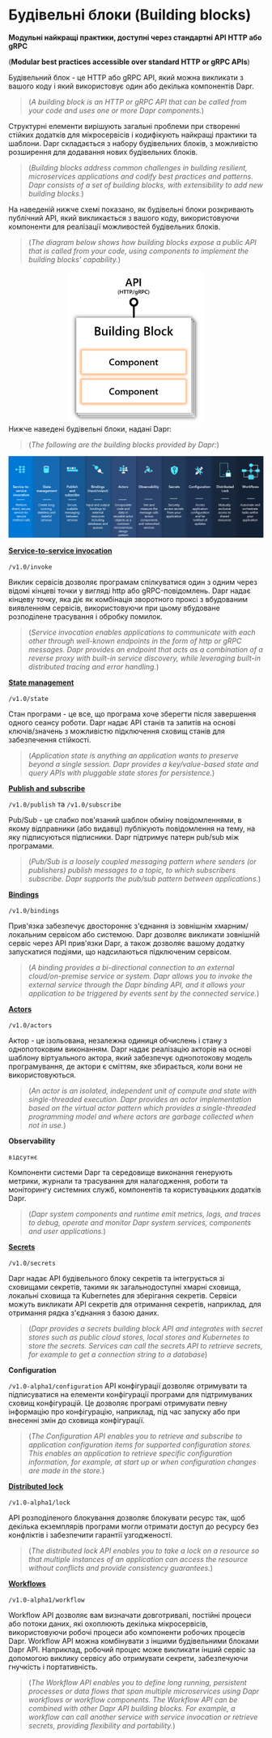 # Будівельні блоки (Building blocks)

**Модульні найкращі практики, доступні через стандартні API HTTP або gRPC** 

(**Modular best practices accessible over standard HTTP or gRPC APIs**)

Будівельний блок - це HTTP або gRPC API, 
який можна викликати з вашого коду і який використовує 
один або декілька компонентів Dapr.

>(_A building block is an HTTP or gRPC API that can be called 
from your code and uses one or more Dapr components._)

Структурні елементи вирішують загальні проблеми при створенні 
стійких додатків для мікросервісів і кодифікують найкращі практики 
та шаблони. 
Dapr складається з набору будівельних блоків, 
з можливістю розширення для додавання нових будівельних блоків.

>(_Building blocks address common challenges in building resilient, 
microservices applications and codify best practices and patterns. 
Dapr consists of a set of building blocks, with extensibility 
to add new building blocks._)

На наведеній нижче схемі показано, як будівельні блоки 
розкривають публічний API, який викликається з вашого коду, 
використовуючи компоненти для реалізації можливостей 
будівельних блоків.

>(_The diagram below shows how building blocks expose 
a public API that is called from your code, using components 
to implement the building blocks’ capability._)

<center>
<img alt="img.png" height="300px" src="img.png"/>
</center>
Нижче наведені будівельні блоки, надані Dapr:

>(_The following are the building blocks provided by Dapr:_)

![img_1.png](img_1.png)

**[Service-to-service invocation](service-to-service%20invocation/Readme.md)**

`/v1.0/invoke`

Виклик сервісів дозволяє програмам спілкуватися один з одним через відомі кінцеві точки 
у вигляді http або gRPC-повідомлень. Dapr надає кінцеву точку, яка діє як комбінація 
зворотного проксі з вбудованим виявленням сервісів, використовуючи при цьому вбудоване 
розподілене трасування і обробку помилок.

>(_Service invocation enables applications to communicate with each 
other through well-known endpoints in the form of http or gRPC messages. 
Dapr provides an endpoint that acts as a combination of a reverse proxy 
with built-in service discovery, while leveraging built-in distributed tracing and error handling._)

[**State management**](state/Readme.md)

`/v1.0/state`

Стан програми - це все, що програма хоче зберегти після завершення одного сеансу роботи. 
Dapr надає API станів та запитів на основі ключів/значень з можливістю підключення сховищ 
станів для забезпечення стійкості.

>(_Application state is anything an application wants to preserve beyond a single session. 
>Dapr provides a key/value-based state and query APIs with pluggable state stores for persistence._)

[**Publish and subscribe**](publish/Readme.md)

`/v1.0/publish` та `/v1.0/subscribe`

Pub/Sub - це слабко пов'язаний шаблон обміну повідомленнями, 
в якому відправники (або видавці) публікують повідомлення на тему, на яку підписуються підписники. 
Dapr підтримує патерн pub/sub між програмами.

>(_Pub/Sub is a loosely coupled messaging pattern where senders (or publishers) publish messages 
>to a topic, to which subscribers subscribe. Dapr supports the pub/sub pattern between applications._)

[**Bindings**](Bindings/Readme.md)

`/v1.0/bindings`

Прив'язка забезпечує двостороннє з'єднання із зовнішнім хмарним/локальним сервісом або системою. 
Dapr дозволяє викликати зовнішній сервіс через API прив'язки Dapr, 
а також дозволяє вашому додатку запускатися подіями, що надсилаються підключеним сервісом.

>(_A binding provides a bi-directional connection to an external cloud/on-premise service or system. 
>Dapr allows you to invoke the external service through the Dapr binding API, 
>and it allows your application to be triggered by events sent by the connected service._)

[**Actors**](actors/Readme.md)

`/v1.0/actors`

Актор - це ізольована, незалежна одиниця обчислень і стану з однопотоковим виконанням. 
Dapr надає реалізацію акторів на основі шаблону віртуального актора, який забезпечує однопотокову 
модель програмування, де актори є сміттям, яке збирається, коли вони не використовуються.

>(_An actor is an isolated, independent unit of compute and state with single-threaded execution. 
>Dapr provides an actor implementation based on the virtual actor pattern which provides 
>a single-threaded programming model and where actors are garbage collected when not in use._)

**Observability**

`відсутнє`

Компоненти системи Dapr та середовище виконання генерують метрики, журнали та трасування для налагодження, 
роботи та моніторингу системних служб, компонентів та користувацьких додатків Dapr.

>(_Dapr system components and runtime emit metrics, logs, and traces 
>to debug, operate and monitor Dapr system services, components and user applications._)

[**Secrets**](secrets/Readme.md)

`/v1.0/secrets`

Dapr надає API будівельного блоку секретів та інтегрується зі сховищами секретів, такими 
як загальнодоступні хмарні сховища, локальні сховища та Kubernetes для зберігання секретів.
Сервіси можуть викликати API секретів для отримання секретів, наприклад, для отримання рядка 
з'єднання з базою даних.

>(_Dapr provides a secrets building block API and integrates with secret stores such as public 
> cloud stores, local stores and Kubernetes to store the secrets. Services can call the secrets 
> API to retrieve secrets, for example to get a connection string to a database_)

**Configuration**

`/v1.0-alpha1/configuration`
API конфігурації дозволяє отримувати та підписуватися на елементи конфігурації програми для підтримуваних сховищ конфігурацій. 
Це дозволяє програмі отримувати певну інформацію про конфігурацію, наприклад, під час запуску або при внесенні змін до сховища конфігурації.

>(_The Configuration API enables you to retrieve and subscribe to application configuration items 
>for supported configuration stores. This enables an application to retrieve specific configuration 
>information, for example, at start up or when configuration changes are made in the store._)

[**Distributed lock**](distributed%20lock/Readme.md)

`/v1.0-alpha1/lock`

API розподіленого блокування дозволяє блокувати ресурс так, 
щоб декілька екземплярів програми могли отримати доступ до ресурсу без конфліктів і забезпечити гарантії узгодженості.

>(_The distributed lock API enables you to take a lock on a resource so that multiple instances of an application 
>can access the resource without conflicts and provide consistency guarantees._)

[**Workflows**](workflow%2FReadme.md)

`/v1.0-alpha1/workflow`

Workflow API дозволяє вам визначати довготривалі, постійні процеси або потоки даних, 
які охоплюють декілька мікросервісів, використовуючи робочі процеси або компоненти робочих процесів Dapr. 
Workflow API можна комбінувати з іншими будівельними блоками Dapr API. 
Наприклад, робочий процес може викликати інший сервіс за допомогою виклику сервісу або отримувати секрети, 
забезпечуючи гнучкість і портативність.

>(_The Workflow API enables you to define long running, persistent processes or data flows 
>that span multiple microservices using Dapr workflows or workflow components. 
>The Workflow API can be combined with other Dapr API building blocks. 
>For example, a workflow can call another service with service invocation 
>or retrieve secrets, providing flexibility and portability._)